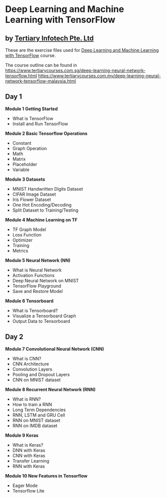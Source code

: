 # Deep Learning and Machine Learning with TensorFlow
## by [Tertiary Infotech Pte. Ltd](https://www.tertiarycourses.com.sg/)

These are the exercise files used for [Deep Learning and Machine Learning with TensorFlow](https://www.tertiarycourses.com.sg/deep-learning-neural-network-tensorflow.html) course. 

The course outline can be found in 
https://www.tertiarycourses.com.sg/deep-learning-neural-network-tensorflow.html
https://www.tertiarycourses.com.my/deep-learning-neural-network-tensorflow-malaysia.html


<h2>Day 1</h2>
<p><strong>Module 1 Getting Started&nbsp;</strong></p>
<ul>
<li>What is TensorFlow</li>
<li>Install and Run TensorFlow</li>
</ul>
<p><strong>Module 2 Basic Tensorflow Operations</strong></p>
<ul>
<li>Constant</li>
<li>Graph Operation</li>
<li>Math</li>
<li>Matrix</li>
<li>Placeholder</li>
<li>Variable</li>
</ul>
<p><strong>Module 3 Datasets</strong></p>
<ul>
<li>MNIST Handwritten Digits Dataset</li>
<li>CIFAR Image Dataset</li>
<li>Iris Flower Dataset</li>
<li>One Hot Encoding/Decoding</li>
<li>Split Dataset to Training/Testing&nbsp;</li>
</ul>
<p dir="ltr"></p>
<p><strong>Module 4 Machine Learning on TF</strong></p>
<ul>
<li>TF Graph Model</li>
<li>Loss Function&nbsp;</li>
<li>Optimizer</li>
<li>Training</li>
<li>Metrics</li>
</ul>
<p><strong>Module 5 Neural Network (NN)</strong></p>
<ul>
<li>What is Neural Network</li>
<li>Activation Functions</li>
<li>Deep Neural Network on MNIST</li>
<li>TensorFlow Playground</li>
<li>Save and Restore Model&nbsp;</li>
</ul>
<p><strong>Module 6 Tensorboard</strong></p>
<ul>
<li>What is Tensorboard?</li>
<li>Visualize a Tensorboard Graph</li>
<li>Output Data to Tensorboard</li>
</ul>
<h2>Day 2</h2>
<p><strong>Module 7 Convolutional Neural Network (CNN)</strong></p>
<ul>
<li>What is CNN?</li>
<li>CNN Architecture</li>
<li>Convolution Layers</li>
<li>Pooling and Dropout Layers</li>
<li>CNN on MNIST dataset</li>
</ul>
<p><strong>Module 8 Recurrent Neural Network (RNN)</strong></p>
<ul>
<li>What is RNN?</li>
<li>How to train a RNN</li>
<li>Long Term Dependencies</li>
<li>RNN, LSTM and GRU Cell</li>
<li>RNN on MNIST dataset</li>
<li>RNN on IMDB dataset</li>
</ul>
<p><strong>Module 9 Keras</strong></p>
<ul>
<li>What is Keras?</li>
<li>DNN with Keras</li>
<li>CNN with Keras</li>
<li>Transfer Learning</li>
<li>RNN with Keras</li>
</ul>
<p><strong>Module 10&nbsp;New Features in Tensorflow</strong></p>
<ul>
<li>Eager Mode</li>
<li>Tensorflow Lite</li>
</ul>
